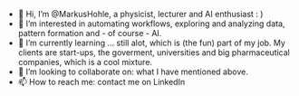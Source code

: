 - 👋 Hi, I’m @MarkusHohle, a physicist, lecturer and AI enthusiast : ) 
- 👀 I’m interested in automating workflows, exploring and analyzing data, pattern formation and - of course - AI.
- 🌱 I’m currently learning ... still alot, which is (the fun) part of my job. My clients are start-ups, the goverment, universities and big pharmaceutical companies, which is a cool mixture. 
- 💞️ I’m looking to collaborate on: what I have mentioned above. 
- 📫 How to reach me: contact me on LinkedIn

<!---
MarkusHohle/MarkusHohle is a ✨ special ✨ repository because its `README.md` (this file) appears on your GitHub profile.
You can click the Preview link to take a look at your changes.
--->
